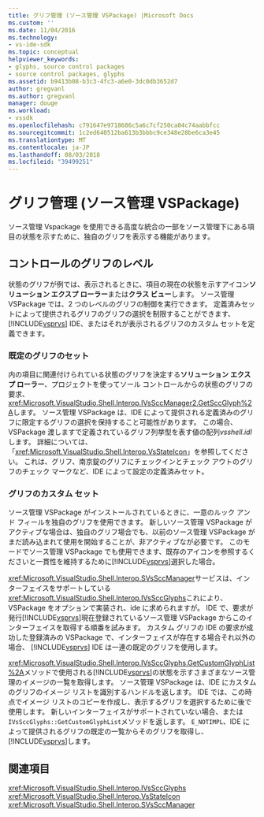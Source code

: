 ```yaml
---
title: グリフ管理 (ソース管理 VSPackage) |Microsoft Docs
ms.custom: ''
ms.date: 11/04/2016
ms.technology:
- vs-ide-sdk
ms.topic: conceptual
helpviewer_keywords:
- glyphs, source control packages
- source control packages, glyphs
ms.assetid: b9413b08-b3c3-4fc3-a6e0-3dc0db3652d7
author: gregvanl
ms.author: gregvanl
manager: douge
ms.workload:
- vssdk
ms.openlocfilehash: c791647e9718686c5a6c7cf250ca84c74aabbfcc
ms.sourcegitcommit: 1c2ed640512ba613b3bbbc9ce348e28be6ca3e45
ms.translationtype: MT
ms.contentlocale: ja-JP
ms.lasthandoff: 08/03/2018
ms.locfileid: "39499251"
---
```

# <a name="glyph-control-source-control-vspackage"></a>グリフ管理 (ソース管理 VSPackage)
ソース管理 Vspackage を使用できる高度な統合の一部をソース管理下にある項目の状態を示すために、独自のグリフを表示する機能があります。  
  
## <a name="levels-of-glyph-control"></a>コントロールのグリフのレベル  
 状態のグリフが例では、表示されるときに、項目の現在の状態を示すアイコン**ソリューション エクスプ ローラー**または**クラス ビュー**します。 ソース管理 VSPackage では、2 つのレベルのグリフの制御を実行できます。 定義済みセットによって提供されるグリフのグリフの選択を制限することができます、 [!INCLUDE[vsprvs](../../code-quality/includes/vsprvs_md.md)] IDE、またはそれが表示されるグリフのカスタム セットを定義できます。  
  
### <a name="default-set-of-glyphs"></a>既定のグリフのセット  
 内の項目に関連付けられている状態のグリフを決定する**ソリューション エクスプ ローラー**、プロジェクトを使ってソール コントロールからの状態のグリフの要求、<xref:Microsoft.VisualStudio.Shell.Interop.IVsSccManager2.GetSccGlyph%2A>します。 ソース管理 VSPackage は、IDE によって提供される定義済みのグリフに限定するグリフの選択を保持すること可能性があります。 この場合、VSPackage 渡しますで定義されているグリフ列挙型を表す値の配列*vsshell.idl*します。 詳細については、「<xref:Microsoft.VisualStudio.Shell.Interop.VsStateIcon>」を参照してください。 これは、グリフ、南京錠のグリフにチェックインとチェック アウトのグリフのチェック マークなど、IDE によって設定の定義済みセット。  
  
### <a name="custom-set-of-glyphs"></a>グリフのカスタム セット  
 ソース管理 VSPackage がインストールされているときに、一意のルック アンド フィールを独自のグリフを使用できます。 新しいソース管理 VSPackage がアクティブな場合は、独自のグリフ場合でも、以前のソース管理 VSPackage がまだ読み込まれて使用を開始することが、非アクティブなが必要です。 このモードでソース管理 VSPackage でも使用できます、既存のアイコンを参照するくださいと一貫性を維持するために[!INCLUDE[vsprvs](../../code-quality/includes/vsprvs_md.md)]選択した場合。  
  
 <xref:Microsoft.VisualStudio.Shell.Interop.SVsSccManager>サービスは、インターフェイスをサポートしている<xref:Microsoft.VisualStudio.Shell.Interop.IVsSccGlyphs>これにより、VSPackage をオプションで実装され、ide に求められますが。 IDE で、要求が発行[!INCLUDE[vsprvs](../../code-quality/includes/vsprvs_md.md)]現在登録されているソース管理 VSPackage からこのインターフェイスを取得する順番を試みます。 カスタム グリフの IDE の要求が成功した登録済みの VSPackage で、インターフェイスが存在する場合それ以外の場合、 [!INCLUDE[vsprvs](../../code-quality/includes/vsprvs_md.md)] IDE は一連の既定のグリフを使用します。  
  
 <xref:Microsoft.VisualStudio.Shell.Interop.IVsSccGlyphs.GetCustomGlyphList%2A>メソッドで使用される[!INCLUDE[vsprvs](../../code-quality/includes/vsprvs_md.md)]の状態を示すさまざまなソース管理のイメージの一覧を取得します。 ソース管理 VSPackage は、IDE にカスタムのグリフのイメージ リストを識別するハンドルを返します。 IDE では、この時点でイメージ リストのコピーを作成し、表示するグリフを選択するために後で使用します。 新しいインターフェイスがサポートされていない場合、または`IVsSccGlyphs::GetCustomGlyphList`メソッドを返します。 `E_NOTIMPL`、IDE によって提供されるグリフの既定の一覧からそのグリフを取得し、[!INCLUDE[vsprvs](../../code-quality/includes/vsprvs_md.md)]します。  
  
## <a name="see-also"></a>関連項目  
 <xref:Microsoft.VisualStudio.Shell.Interop.IVsSccGlyphs>   
 <xref:Microsoft.VisualStudio.Shell.Interop.VsStateIcon>   
 <xref:Microsoft.VisualStudio.Shell.Interop.SVsSccManager>